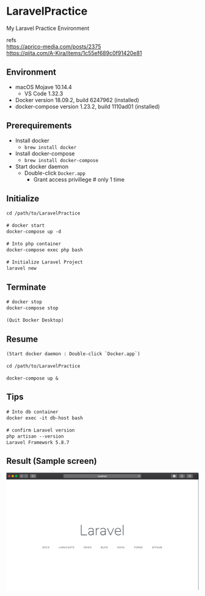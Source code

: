# LaravelPractice
My Laravel Practice Environment

refs   
https://aprico-media.com/posts/2375  
https://qiita.com/A-Kira/items/1c55ef689c0f91420e81  


## Environment
- macOS Mojave 10.14.4
    - VS Code 1.32.3
- Docker version 18.09.2, build 6247962 (installed)
- docker-compose version 1.23.2, build 1110ad01 (installed)

## Prerequirements
- Install docker 
    - `brew install docker`
- Install docker-compose
    - `brew install docker-compose`
- Start docker daemon
    - Double-click `Docker.app`
        - Grant access privillege  # only 1 time

## Initialize
```
cd /path/to/LaravelPractice

# docker start
docker-compose up -d

# Into php container
docker-compose exec php bash

# Initialize Laravel Project 
laravel new
```

## Terminate 
```
# docker stop
docker-compose stop

(Quit Docker Desktop)
```

## Resume 
```
(Start docker daemon : Double-click `Docker.app`)

cd /path/to/LaravelPractice

docker-compose up &
```

## Tips 
```
# Into db container
docker exec -it db-host bash

# confirm Laravel version
php artisan --version
Laravel Framework 5.8.7
```

## Result (Sample screen)
<img src="./_img/result.png" width="600px">